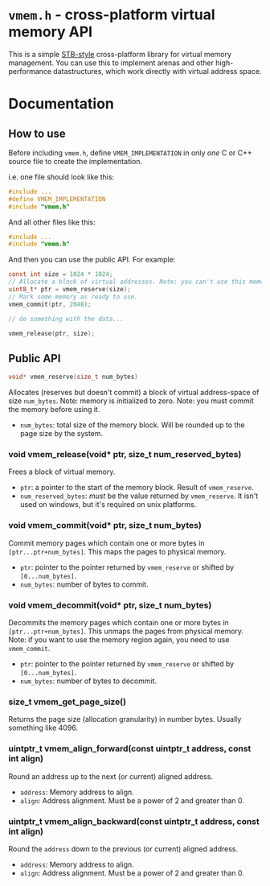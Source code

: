 # `vmem.h` - cross-platform virtual memory API
This is a simple [STB-style](https://github.com/nothings/stb/blob/master/docs/stb_howto.txt) cross-platform library for virtual memory management. You can use this to implement arenas and other high-performance datastructures, which work directly with virtual address space.

# Documentation
## How to use
Before including `vmem.h`, define `VMEM_IMPLEMENTATION` in only *one* C or C++ source file to create the implementation.

i.e. one file should look like this:
```c
#include ...
#define VMEM_IMPLEMENTATION
#include "vmem.h"
```
And all other files like this:
```c
#include ...
#include "vmem.h"
```
And then you can use the public API. For example:
```c
const int size = 1024 * 1024;
// Allocate a block of virtual addresses. Note: you can't use this memory *yet*.
uint8_t* ptr = vmem_reserve(size);
// Mark some memory as ready to use.
vmem_commit(ptr, 2048);

// do something with the data...

vmem_release(ptr, size);
```

## Public API
```c
void* vmem_reserve(size_t num_bytes)
```
Allocates (reserves but doesn't commit) a block of virtual address-space of size `num_bytes`.
Note: memory is initialized to zero.
Note: you must commit the memory before using it.
- `num_bytes`: total size of the memory block. Will be rounded up to the page size by the system.

### void vmem_release(void* ptr, size_t num_reserved_bytes)
Frees a block of virtual memory.
- `ptr`: a pointer to the start of the memory block. Result of `vmem_reserve`.
- `num_reserved_bytes`: *must* be the value returned by `vmem_reserve`. It isn't used on windows, but it's required on unix platforms.

### void vmem_commit(void* ptr, size_t num_bytes)
Commit memory pages which contain one or more bytes in `[ptr...ptr+num_bytes]`.
This maps the pages to physical memory.
- `ptr`: pointer to the pointer returned by `vmem_reserve` or shifted by `[0...num_bytes]`.
- `num_bytes`: number of bytes to commit.

### void vmem_decommit(void* ptr, size_t num_bytes)
Decommits the memory pages which contain one or more bytes in `[ptr...ptr+num_bytes]`.
This unmaps the pages from physical memory.
Note: if you want to use the memory region again, you need to use `vmem_commit`.
- `ptr`: pointer to the pointer returned by `vmem_reserve` or shifted by `[0...num_bytes]`.
- `num_bytes`: number of bytes to decommit.

### size_t vmem_get_page_size()
Returns the page size (allocation granularity) in number bytes. Usually something like 4096.

### uintptr_t vmem_align_forward(const uintptr_t address, const int align)
Round an address up to the next (or current) aligned address.
- `address`: Memory address to align.
- `align`: Address alignment. Must be a power of 2 and greater than 0.

### uintptr_t vmem_align_backward(const uintptr_t address, const int align)
Round the `address` down to the previous (or current) aligned address.
- `address`: Memory address to align.
- `align`: Address alignment. Must be a power of 2 and greater than 0.